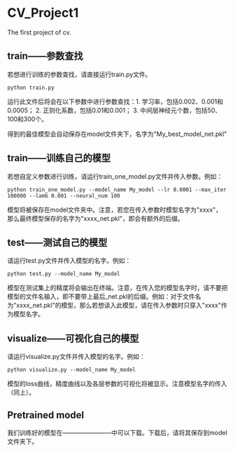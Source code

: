 # CV_Project1
The first project of cv.

## train——参数查找
若想进行训练的参数查找，请直接运行train.py文件。

```python train.py```
  
运行此文件后将会在以下参数中进行参数查找：1. 学习率，包括0.002、0.001和0.0005； 2. 正则化系数，包括0.01和0.001； 3. 中间层神经元个数，包括50、100和300个。
  
得到的最佳模型会自动保存在model文件夹下，名字为"My_best_model_net.pkl"
## train——训练自己的模型
若想自定义参数进行训练，请运行train_one_model.py文件并传入参数。例如：
  
```python train_one_model.py --model_name My_model --lr 0.0001 --max_iter 100000 --lamb 0.001 --neural_num 100```
  
模型将被保存在model文件夹中。注意，若您在传入参数时模型名字为"xxxx"，那么最终模型保存的名字为"xxxx_net.pkl"，即会有额外的后缀。
## test——测试自己的模型
请运行test.py文件并传入模型的名字。例如：
  
```python test.py --model_name My_model```

模型在测试集上的精度将会输出在终端。注意，在传入您的模型名字时，请不要把模型的文件名输入，即不要带上最后_net.pkl的后缀。例如：对于文件名为"xxxx_net.pkl"的模型，那么若想读入此模型，请在传入参数时只穿入"xxxx"作为模型名字。
## visualize——可视化自己的模型
请运行visualize.py文件并传入模型的名字。例如：
  
```python visualize.py --model_name My_model```
  
模型的loss曲线，精度曲线以及各层参数的可视化将被显示。注意模型名字的传入（同上）。

## Pretrained model
我们训练好的模型在————————中可以下载。下载后，请将其保存到model文件夹下。
